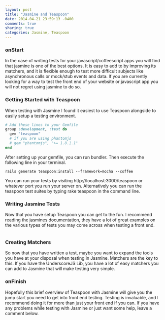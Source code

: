 ```yaml
---
layout: post
title: "Jasmine and Teaspoon"
date: 2014-04-21 23:59:13 -0400
comments: true
sharing: true
categories: Jasmine, Teaspoon
---
```


### onStart
In the case of writing tests for your javascript/coffeescript apps you will find that jasmine is one of the best options. It is easy to add to by improving its matchers, and it is flexible enough to test more difficult subjects like asynchronous calls or mock/stub events and data. If you are currently looking for a way to test the front end of your website or javascript app you will not regret using jasmine to do so.

### Getting Started with Teaspoon
When testing with Jasmine I found it easiest to use Teaspoon alongside to easily setup a testing environment.

```ruby
# Add these lines to your Gemfile
group :development, :test do
  gem "teaspoon"
  # if you are using phantomjs
  # gem "phantomjs", ">= 1.8.1.1"
end
```

After setting up your gemfile, you can run bundler. Then execute the following line in your terminal.

```
rails generate teaspoon:install --framework=mocha --coffee
```
You can run your tests by visiting http://localhost:3000/teaspoon or whatever port you run your server on.
Alternatively you can run the teaspoon test suites by typing rake teaspoon in the command line.


### Writing Jasmine Tests
Now that you have setup Teaspoon you can get to the fun. I recommend reading the jasmines documentation, they have a lot of great examples on the various types of tests you may come across when testing a front end.
```coffeescript

```

### Creating Matchers
So now that you have written a test, maybe you want to expand the tools you have at your disposal when testing in Jasmine. Matchers are the key to this. If you have the UnderscoreJS Lib, you have a lot of easy matchers you can add to Jasmine that will make testing very simple.

### onFinish
Hopefully this brief overview of Teaspoon with Jasmine will give you the jump start you need to get into front end testing. Testing is invaluable, and I recommend doing it for more than just your front end if you can. If you have any problems while testing with Jasmine or just want some help, leave a comment below.